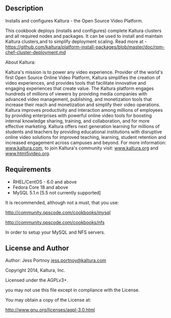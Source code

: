 
## Description

Installs and configures Kaltura - the Open Source Video Platform.

This cookbook deploys (installs and configures) complete Kaltura clusters and all required nodes and packages. It can be used to install and maintain Kaltura clusters,and to simplify deployment scaling.
Read more at -
https://github.com/kaltura/platform-install-packages/blob/master/doc/rpm-chef-cluster-deployment.md

About Kaltura:  

Kaltura's mission is to power any video experience. Provider of the world's first Open Source Online Video Platform, Kaltura simplifies the creation of video experiences, and provides tools that facilitate innovative and engaging experiences that create value. The Kaltura platform engages hundreds of millions of viewers by providing media companies with advanced video management, publishing, and monetization tools that increase their reach and monetization and simplify their video operations. Kaltura improves productivity and interaction among millions of employees by providing enterprises with powerful online video tools for boosting internal knowledge sharing, training, and collaboration, and for more effective marketing. Kaltura offers next generation learning for millions of students and teachers by providing educational institutions with disruptive online video solutions for improved teaching, learning, student retention and increased engagement across campuses and beyond.  For more information: www.kaltura.com, to join Kaltura's community visit: www.kaltura.org and www.html5video.org.


## Requirements

* RHEL/CentOS - 6.0 and above
* Fedora Core 18 and above
* MySQL 5.1.n [5.5 not currently supported]

It is recommended, although not a must, that you use:

http://community.opscode.com/cookbooks/mysql

http://community.opscode.com/cookbooks/nfs

In order to setup your MySQL and NFS servers.

## License and Author

Author: Jess Portnoy <jess.portnoy@kaltura.com> 

Copyright 2014, Kaltura, Inc.

Licensed under the AGPLv3+.

you may not use this file except in compliance with the License.

You may obtain a copy of the License at:

http://www.gnu.org/licenses/agpl-3.0.html

